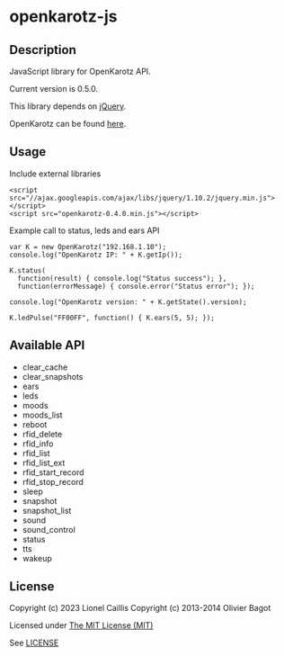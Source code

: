 # openkarotz-js #

## Description ##

JavaScript library for OpenKarotz API.

Current version is 0.5.0.

This library depends on [jQuery](http://jquery.com/).

OpenKarotz can be found [here](http://openkarotz.filippi.org/).

## Usage ##

Include external libraries
```
<script src="//ajax.googleapis.com/ajax/libs/jquery/1.10.2/jquery.min.js"></script>
<script src="openkarotz-0.4.0.min.js"></script>
```

Example call to status, leds and ears API
```
var K = new OpenKarotz("192.168.1.10");
console.log("OpenKarotz IP: " + K.getIp());

K.status(
  function(result) { console.log("Status success"); },
  function(errorMessage) { console.error("Status error"); });

console.log("OpenKarotz version: " + K.getState().version);

K.ledPulse("FF00FF", function() { K.ears(5, 5); });
```

## Available API ##

- clear_cache
- clear_snapshots
- ears
- leds
- moods
- moods_list
- reboot
- rfid_delete
- rfid_info
- rfid_list
- rfid_list_ext
- rfid_start_record
- rfid_stop_record
- sleep
- snapshot
- snapshot_list
- sound
- sound_control
- status
- tts
- wakeup

## License ##

Copyright (c) 2023 Lionel Caillis
Copyright (c) 2013-2014 Olivier Bagot

Licensed under [The MIT License (MIT)](http://opensource.org/licenses/MIT)

See [LICENSE](https://github.com/wulfaz/openkarotz-js/raw/master/LICENSE)
